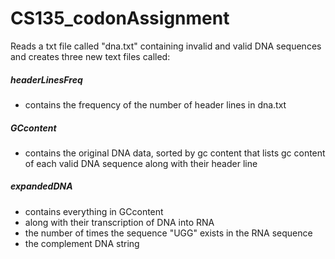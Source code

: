 # CS135_codonAssignment

 Reads a txt file called "dna.txt" containing invalid and valid DNA sequences and creates three new text files called:

##### headerLinesFreq
  - contains the frequency of the number of header lines in dna.txt

##### GCcontent
  - contains the original DNA data, sorted by gc content that lists gc content of each valid DNA sequence along with their header line

##### expandedDNA
  - contains everything in GCcontent
  - along with their transcription of DNA into RNA
  - the number of times the sequence "UGG" exists in the RNA sequence
  - the complement DNA string 
